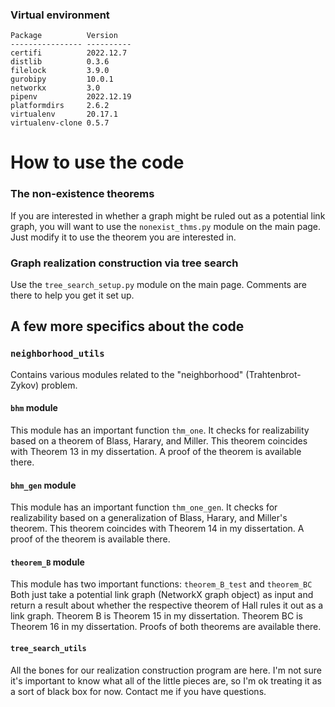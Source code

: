### Virtual environment
```
Package          Version
---------------- ----------
certifi          2022.12.7
distlib          0.3.6
filelock         3.9.0
gurobipy         10.0.1
networkx         3.0
pipenv           2022.12.19
platformdirs     2.6.2
virtualenv       20.17.1
virtualenv-clone 0.5.7
```
# How to use the code
### The non-existence theorems
If you are interested in whether a graph might be ruled out as a potential link graph, you will want to use the `nonexist_thms.py` module on the main page. Just modify it to use the theorem you are interested in.
### Graph realization construction via tree search
Use the `tree_search_setup.py` module on the main page. Comments are there to help you get it set up.

## A few more specifics about the code
### `neighborhood_utils`
Contains various modules related to the "neighborhood" (Trahtenbrot-Zykov) problem.
#### `bhm` module
This module has an important function `thm_one`. It checks for realizability based on a theorem of Blass, Harary, and Miller. This theorem coincides with Theorem 13 in my dissertation. A proof of the theorem is available there.
#### `bhm_gen` module
This module has an important function `thm_one_gen`. It checks for realizability based on a generalization of Blass, Harary, and Miller's theorem. This theorem coincides with Theorem 14 in my dissertation. A proof of the theorem is available there.
#### `theorem_B` module
This module has two important functions:
`theorem_B_test` and `theorem_BC`
Both just take a potential link graph (NetworkX graph object) as input and return a result about whether the respective theorem of Hall rules it out as a link graph.
Theorem B is Theorem 15 in my dissertation. Theorem BC is Theorem 16 in my dissertation. Proofs of both theorems are available there. 
#### `tree_search_utils`
All the bones for our realization construction program are here. I'm not sure it's important to know what all of the little pieces are, so I'm ok treating it as a sort of black box for now. Contact me if you have questions.


